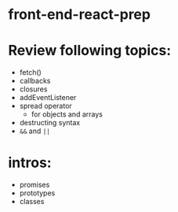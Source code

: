 # front-end-react-prep
# Review following topics:
- fetch()
- callbacks
- closures
- addEventListener
- spread operator
    - for objects and arrays
- destructing syntax
- `&&` and `||`

# intros:

- promises
- prototypes
- classes
